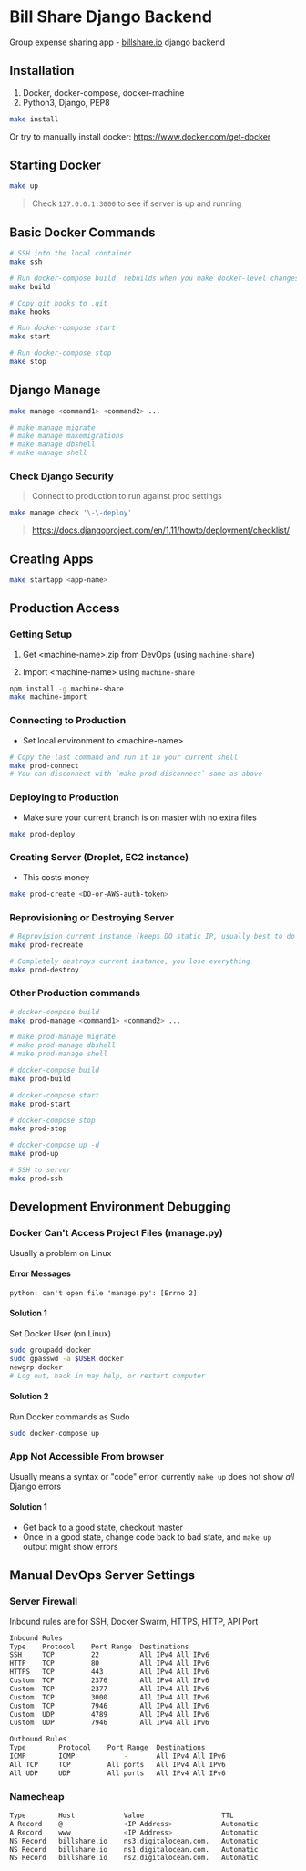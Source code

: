 # Bill Share Django Backend

Group expense sharing app - [billshare.io](https://billshare.io/) django backend

## Installation

1. Docker, docker-compose, docker-machine
2. Python3, Django, PEP8

```Bash
make install
```

Or try to manually install docker: https://www.docker.com/get-docker

## Starting Docker

```Bash
make up
```

> Check `127.0.0.1:3000` to see if server is up and running

## Basic Docker Commands

```Bash
# SSH into the local container
make ssh

# Run docker-compose build, rebuilds when you make docker-level changes
make build

# Copy git hooks to .git
make hooks

# Run docker-compose start
make start

# Run docker-compose stop
make stop
```

## Django Manage

```Bash
make manage <command1> <command2> ...

# make manage migrate
# make manage makemigrations
# make manage dbshell
# make manage shell
```

### Check Django Security

> Connect to production to run against prod settings

```Bash
make manage check '\-\-deploy'
```

> https://docs.djangoproject.com/en/1.11/howto/deployment/checklist/

## Creating Apps

```Bash
make startapp <app-name>
```

## Production Access

### Getting Setup

1. Get \<machine-name\>.zip from DevOps (using `machine-share`)

2. Import \<machine-name\> using `machine-share`

```Bash
npm install -g machine-share
make machine-import
```

### Connecting to Production

* Set local environment to \<machine-name\>

```Bash
# Copy the last command and run it in your current shell
make prod-connect
# You can disconnect with `make prod-disconnect` same as above
```

### Deploying to Production

* Make sure your current branch is on master with no extra files

```Bash
make prod-deploy
```

### Creating Server (Droplet, EC2 instance)

* This costs money

```Bash
make prod-create <DO-or-AWS-auth-token>
```

### Reprovisioning or Destroying Server

```Bash
# Reprovision current instance (keeps DO static IP, usually best to do this)
make prod-recreate

# Completely destroys current instance, you lose everything
make prod-destroy
```

### Other Production commands

```Bash
# docker-compose build
make prod-manage <command1> <command2> ...

# make prod-manage migrate
# make prod-manage dbshell
# make prod-manage shell

# docker-compose build
make prod-build

# docker-compose start
make prod-start

# docker-compose stop
make prod-stop

# docker-compose up -d
make prod-up

# SSH to server
make prod-ssh
```

## Development Environment Debugging

### Docker Can't Access Project Files (manage.py)

Usually a problem on Linux

#### Error Messages

`python: can't open file 'manage.py': [Errno 2]`

#### Solution 1

Set Docker User (on Linux)

```Bash
sudo groupadd docker
sudo gpasswd -a $USER docker
newgrp docker
# Log out, back in may help, or restart computer
```

#### Solution 2

Run Docker commands as Sudo

```Bash
sudo docker-compose up
```

### App Not Accessible From browser

Usually means a syntax or "code" error, currently `make up` does not show _all_ Django errors

#### Solution 1

* Get back to a good state, checkout master
* Once in a good state, change code back to bad state, and `make up` output might show errors

## Manual DevOps Server Settings

### Server Firewall

Inbound rules are for SSH, Docker Swarm, HTTPS, HTTP, API Port

```Bash
Inbound Rules
Type    Protocol    Port Range  Destinations
SSH     TCP         22          All IPv4 All IPv6
HTTP    TCP         80          All IPv4 All IPv6
HTTPS   TCP         443         All IPv4 All IPv6
Custom  TCP         2376        All IPv4 All IPv6
Custom  TCP         2377        All IPv4 All IPv6
Custom  TCP         3000        All IPv4 All IPv6
Custom  TCP         7946        All IPv4 All IPv6
Custom  UDP         4789        All IPv4 All IPv6
Custom  UDP         7946        All IPv4 All IPv6

Outbound Rules
Type        Protocol    Port Range  Destinations
ICMP        ICMP            -       All IPv4 All IPv6
All TCP     TCP         All ports   All IPv4 All IPv6
All UDP     UDP         All ports   All IPv4 All IPv6
```

### Namecheap

```Bash
Type        Host            Value                   TTL
A Record    @               <IP Address>            Automatic
A Record    www             <IP Address>            Automatic
NS Record   billshare.io    ns3.digitalocean.com.   Automatic
NS Record   billshare.io    ns1.digitalocean.com.   Automatic
NS Record   billshare.io    ns2.digitalocean.com.   Automatic
```
